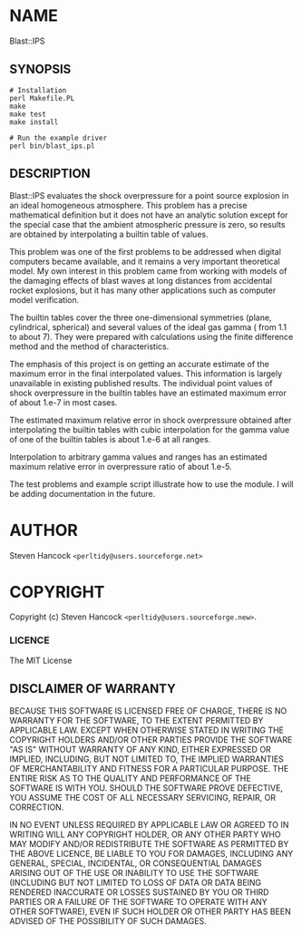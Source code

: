 # NAME

Blast::IPS

## SYNOPSIS

    # Installation
    perl Makefile.PL
    make
    make test
    make install

    # Run the example driver
    perl bin/blast_ips.pl


## DESCRIPTION

Blast::IPS evaluates the shock overpressure for a point source explosion in an
ideal homogeneous atmosphere.  This problem has a precise mathematical
definition but it does not have an analytic solution except for the special
case that the ambient atmospheric pressure is zero, so results are obtained by
interpolating a builtin table of values.

This problem was one of the first problems to be addressed when digital
computers became available, and it remains a very important theoretical model.
My own interest in this problem came from working with models of the damaging
effects of blast waves at long distances from accidental rocket explosions,
but it has many other applications such as computer model verification.

The builtin tables cover the three one-dimensional symmetries (plane,
cylindrical, spherical) and several values of the ideal gas gamma ( from 1.1 to
about 7).  They were prepared with calculations using the finite difference
method and the method of characteristics.  

The emphasis of this project is on getting an accurate estimate of the maximum
error in the final interpolated values.  This information is largely
unavailable in existing published results.  The individual point values of shock
overpressure in the builtin tables have an estimated maximum error of about
1.e-7 in most cases.

The estimated maximum relative error in shock overpressure obtained after
interpolating the builtin tables with cubic interpolation for the gamma value
of one of the builtin tables is about 1.e-6 at all ranges. 

Interpolation to arbitrary gamma values and ranges has an estimated maximum
relative error in overpressure ratio of about 1.e-5.

The test problems and example script illustrate how to use the module.  I will
be adding documentation in the future.  

# AUTHOR

Steven Hancock  `<perltidy@users.sourceforge.net>`

# COPYRIGHT

Copyright (c) Steven Hancock `<perltidy@users.sourceforge.new>`.

### LICENCE

The MIT License

## DISCLAIMER OF WARRANTY

BECAUSE THIS SOFTWARE IS LICENSED FREE OF CHARGE, THERE IS NO WARRANTY
FOR THE SOFTWARE, TO THE EXTENT PERMITTED BY APPLICABLE LAW. EXCEPT WHEN
OTHERWISE STATED IN WRITING THE COPYRIGHT HOLDERS AND/OR OTHER PARTIES
PROVIDE THE SOFTWARE "AS IS" WITHOUT WARRANTY OF ANY KIND, EITHER
EXPRESSED OR IMPLIED, INCLUDING, BUT NOT LIMITED TO, THE IMPLIED
WARRANTIES OF MERCHANTABILITY AND FITNESS FOR A PARTICULAR PURPOSE. THE
ENTIRE RISK AS TO THE QUALITY AND PERFORMANCE OF THE SOFTWARE IS WITH
YOU. SHOULD THE SOFTWARE PROVE DEFECTIVE, YOU ASSUME THE COST OF ALL
NECESSARY SERVICING, REPAIR, OR CORRECTION.

IN NO EVENT UNLESS REQUIRED BY APPLICABLE LAW OR AGREED TO IN WRITING
WILL ANY COPYRIGHT HOLDER, OR ANY OTHER PARTY WHO MAY MODIFY AND/OR
REDISTRIBUTE THE SOFTWARE AS PERMITTED BY THE ABOVE LICENCE, BE
LIABLE TO YOU FOR DAMAGES, INCLUDING ANY GENERAL, SPECIAL, INCIDENTAL,
OR CONSEQUENTIAL DAMAGES ARISING OUT OF THE USE OR INABILITY TO USE
THE SOFTWARE (INCLUDING BUT NOT LIMITED TO LOSS OF DATA OR DATA BEING
RENDERED INACCURATE OR LOSSES SUSTAINED BY YOU OR THIRD PARTIES OR A
FAILURE OF THE SOFTWARE TO OPERATE WITH ANY OTHER SOFTWARE), EVEN IF
SUCH HOLDER OR OTHER PARTY HAS BEEN ADVISED OF THE POSSIBILITY OF
SUCH DAMAGES.
